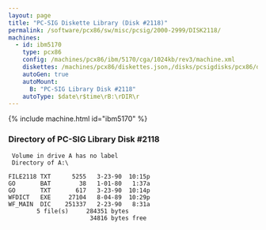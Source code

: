 ```yaml
---
layout: page
title: "PC-SIG Diskette Library (Disk #2118)"
permalink: /software/pcx86/sw/misc/pcsig/2000-2999/DISK2118/
machines:
  - id: ibm5170
    type: pcx86
    config: /machines/pcx86/ibm/5170/cga/1024kb/rev3/machine.xml
    diskettes: /machines/pcx86/diskettes.json,/disks/pcsigdisks/pcx86/diskettes.json
    autoGen: true
    autoMount:
      B: "PC-SIG Library Disk #2118"
    autoType: $date\r$time\rB:\rDIR\r
---
```


{% include machine.html id="ibm5170" %}

### Directory of PC-SIG Library Disk #2118

     Volume in drive A has no label
     Directory of A:\

    FILE2118 TXT      5255   3-23-90  10:15p
    GO       BAT        38   1-01-80   1:37a
    GO       TXT       617   3-23-90  10:14p
    WFDICT   EXE     27104   8-04-89  10:29p
    WF_MAIN  DIC    251337   2-23-90   8:31a
            5 file(s)     284351 bytes
                           34816 bytes free
